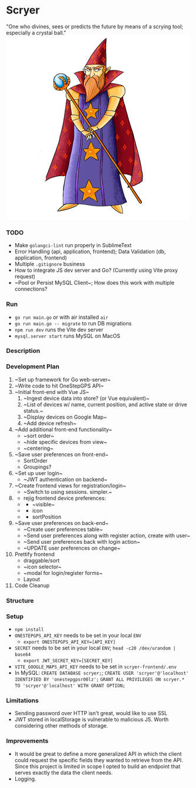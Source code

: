# Scryer
"One who divines, sees or predicts the future by means of a scrying tool; especially a crystal ball."
![Scryer](scryer.png)

### TODO
- Make `golangci-lint` run properly in SublimeText
- Error Handling (api, application, frontend); Data Validation (db, application, frontend)
- Multiple `.gitignore` business
- How to integrate JS dev server and Go? (Currently using Vite proxy request)
- ~Pool or Persist MySQL Client~; How does this work with multiple connections?

### Run
- `go run main.go` or with air installed `air`
- `go run main.go -- migrate` to run DB migrations
- `npm run dev` runs the Vite dev server
- `mysql.server start` runs MySQL on MacOS

### Description

### Development Plan
1. ~Set up framework for Go web-server~
2. ~Write code to hit OneStepGPS API~
3. ~Initial front-end with Vue JS~
    1. ~Ingest device data into store? (or Vue equivalent)~
    2. ~List of devices w/ name, current position, and active state or drive status.~
    3. ~Display devices on Google Map~
    4. ~Add device refresh~
4. ~Add additional front-end functionality~
    - ~sort order~
    - ~hide specific devices from view~
    - ~centering~
5. ~Save user preferences on front-end~
    - SortOrder
    - Groupings?
6. ~Set up user login~
    - ~JWT authentication on backend~
7. ~Create frontend views for registration/login~
    - ~Switch to using sessions. simpler.~
75.
    - rejig frontend device preferences:
    - - ~visible~
    - - icon
    - - sortPosition
8. ~Save user preferences on back-end~
    - ~Create user preferences table~
    - ~Send user preferences along with register action, create with user~
    - ~Send user preferences back with login action~
    - ~UPDATE user preferences on change~
9. Prettify frontend
    - draggable/sort
    - ~icon selector~
    - ~modal for login/register forms~
    - Layout
10. Code Cleanup

### Structure

### Setup
- `npm install`
- `ONESTEPGPS_API_KEY` needs to be set in your local `ENV`
    - `export ONESTEPGPS_API_KEY=[API_KEY]`
- `SECRET` needs to be set in your local `ENV`; `head -c20 /dev/urandom | base64`
    - `export JWT_SECRET_KEY=[SECRET_KEY]`
- `VITE_GOOGLE_MAPS_API_KEY` needs to be set in `scryer-frontend/.env`
- In MySQL: `CREATE DATABASE scryer;`; `CREATE USER 'scryer'@'localhost' IDENTIFIED BY 'onestepgpsr00lz';` `GRANT ALL PRIVILEGES ON scryer.* TO 'scryer'@'localhost' WITH GRANT OPTION;`

### Limitations
- Sending password over HTTP isn't great, would like to use SSL
- JWT stored in localStorage is vulnerable to malicious JS. Worth considering other methods of storage.

### Improvements
- It would be great to define a more generalized API in which the client could request the specific fields they wanted to retrieve from the API. Since this project is limited in scope I opted to build an endpoint that serves exactly the data the client needs.
- Logging.

